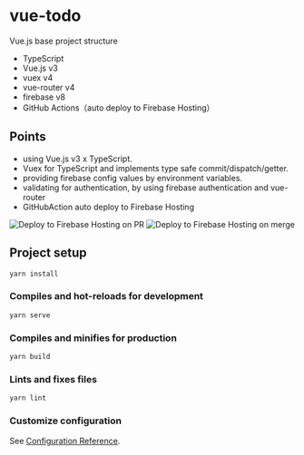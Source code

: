
# vue-todo

Vue.js base project structure

- TypeScript
- Vue.js v3
- vuex v4
- vue-router v4
- firebase v8
- GitHub Actions（auto deploy to Firebase Hosting）

## Points
- using Vue.js v3 x TypeScript.
- Vuex for TypeScript and implements type safe commit/dispatch/getter.
- providing firebase config values by environment variables.
- validating for authentication, by using firebase authentication and vue-router
- GitHubAction auto deploy to Firebase Hosting



![Deploy to Firebase Hosting on PR](https://github.com/kichiemon/vue-todo-app/workflows/Deploy%20to%20Firebase%20Hosting%20on%20PR/badge.svg)
![Deploy to Firebase Hosting on merge](https://github.com/kichiemon/vue-todo-app/workflows/Deploy%20to%20Firebase%20Hosting%20on%20merge/badge.svg)

## Project setup
```
yarn install
```

### Compiles and hot-reloads for development
```
yarn serve
```

### Compiles and minifies for production
```
yarn build
```

### Lints and fixes files
```
yarn lint
```

### Customize configuration
See [Configuration Reference](https://cli.vuejs.org/config/).
